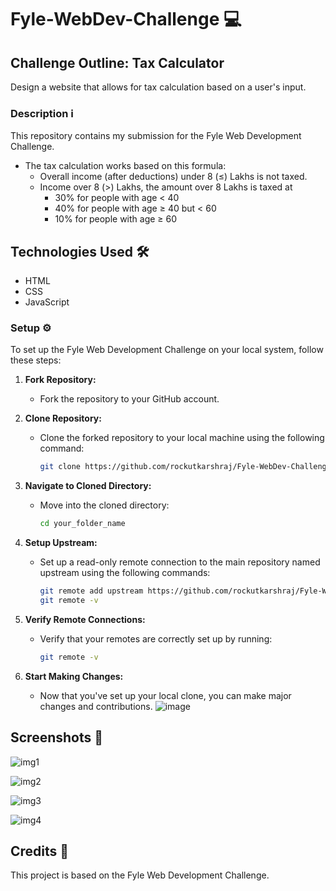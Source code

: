 # Fyle-WebDev-Challenge 💻

## Challenge Outline: Tax Calculator

Design a website that allows for tax calculation based on a user's input.

### Description ℹ️
This repository contains my submission for the Fyle Web Development Challenge.

- The tax calculation works based on this formula:
    - Overall income (after deductions) under 8 (≤) Lakhs is not taxed.
    - Income over 8 (>) Lakhs, the amount over 8 Lakhs is taxed at
        - 30% for people with age < 40
        - 40% for people with age ≥ 40 but < 60
        - 10% for people with age ≥ 60

## Technologies Used 🛠️
- HTML
- CSS
- JavaScript

### Setup ⚙️
To set up the Fyle Web Development Challenge on your local system, follow these steps:

1. **Fork Repository:**
   - Fork the repository to your GitHub account.

2. **Clone Repository:**
   - Clone the forked repository to your local machine using the following command:
     ```bash
     git clone https://github.com/rockutkarshraj/Fyle-WebDev-Challenge.git
     ```

3. **Navigate to Cloned Directory:**
   - Move into the cloned directory:
     ```bash
     cd your_folder_name
     ```

4. **Setup Upstream:**
   - Set up a read-only remote connection to the main repository named upstream using the following commands:
     ```bash
     git remote add upstream https://github.com/rockutkarshraj/Fyle-WebDev-Challenge.git
     git remote -v
     ```

5. **Verify Remote Connections:**
   - Verify that your remotes are correctly set up by running:
     ```bash
     git remote -v
     ```

6. **Start Making Changes:**
   - Now that you've set up your local clone, you can make major changes and contributions.
     ![image](https://github.com/rockutkarshraj/Fyle-WebDev-Challenge/assets/74066135/e55f0ffa-8c45-4943-a3b0-c45f5b05266a)


## Screenshots 📸
![img1](https://github.com/rockutkarshraj/FyleWebDevChallenge/assets/74066135/ceb89689-3bdd-4a99-9380-a0e7c582dfd7)


![img2](https://github.com/rockutkarshraj/FyleWebDevChallenge/assets/74066135/50ea7e37-c2cc-4c52-852b-df5ea7189731)


![img3](https://github.com/rockutkarshraj/FyleWebDevChallenge/assets/74066135/1d745afa-da25-493c-9b39-30d413a5652a)


![img4](https://github.com/rockutkarshraj/FyleWebDevChallenge/assets/74066135/5c043080-7a68-462f-8e43-4d87c24f084c)

## Credits 🙌
This project is based on the Fyle Web Development Challenge.
